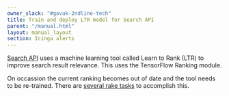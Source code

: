 ```yaml
---
owner_slack: "#govuk-2ndline-tech"
title: Train and deploy LTR model for Search API
parent: "/manual.html"
layout: manual_layout
section: Icinga alerts
---
```


[Search API](/repos/search-api.html) uses a machine learning tool called Learn to Rank (LTR) to improve search result relevance. This uses the TensorFlow Ranking module.

On occassion the current ranking becomes out of date and the tool needs to be re-trained. There are [several rake tasks](/repos/search-api/learning-to-rank.html) to accomplish this.
